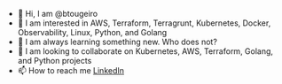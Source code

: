 - 👋 Hi, I am @btougeiro
- 👀 I am interested in AWS, Terraform, Terragrunt, Kubernetes, Docker, Observability, Linux, Python, and Golang
- 🌱 I am always learning something new. Who does not?
- 💞️ I am looking to collaborate on Kubernetes, AWS, Terraform, Golang, and Python projects
- 📫 How to reach me [LinkedIn](https://linkedin.com/in/brunotougeiro)

<!---
btougeiro/btougeiro is a ✨ special ✨ repository because its `README.md` (this file) appears on your GitHub profile.
You can click the Preview link to take a look at your changes.
--->
